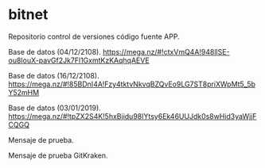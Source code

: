 # bitnet
Repositorio control de versiones código fuente APP.

Base de datos (04/12/2108).
https://mega.nz/#!ctxVmQ4A!948llSE-ou8IouX-pavGf2Jk7Fl1GxmtKzKAqhqAEVE

Base de datos (16/12/2108).
https://mega.nz/#!85BDnI4A!Fzy4tktvNkvqBZQvEo9LG7ST8priXWpMt5_5bY52mHM

Base de datos (03/01/2019).
https://mega.nz/#!tpZX2S4K!5hxBjidu98IYtsy6Ek46UUJdk0s8wHid3yaWjjFCQGQ

Mensaje de prueba.

Mensaje de prueba GitKraken.

